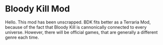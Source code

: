 # Bloody Kill Mod
Hello. This mod has been unscrapped. BDK fits better as a Terraria Mod, because of the fact that Bloody Kill is cannonically connected to every universe. However, there will be official games, that are generally a different genre each time.
